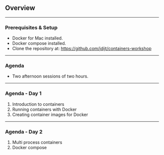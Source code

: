 ## Overview

---
### Prerequisites & Setup

- Docker for Mac installed.
- Docker compose installed.
- Clone the repository at: https://github.com/jdijt/containers-workshop

---
### Agenda

- Two afternoon sessions of two hours.

---
### Agenda - Day 1

1. Introduction to containers
2. Running containers with Docker
3. Creating container images for Docker 

---
### Agenda - Day 2

1. Multi process containers
2. Docker compose
